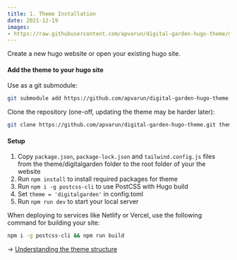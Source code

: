 ```yaml
---
title: 1. Theme Installation
date: 2021-12-19
images: 
- https://raw.githubusercontent.com/apvarun/digital-garden-hugo-theme/main/images/digital-garden-logo.png
---
```


Create a new hugo website or open your existing hugo site.

#### Add the theme to your hugo site

Use as a git submodule:

```sh
git submodule add https://github.com/apvarun/digital-garden-hugo-theme.git themes/digitalgarden
```

Clone the repository (one-off, updating the theme may be harder later): 

```sh
git clone https://github.com/apvarun/digital-garden-hugo-theme.git themes/digitalgarden
```

#### Setup

1. Copy `package.json`, `package-lock.json` and `tailwind.config.js` files from the theme/digitalgarden folder to the root folder of your the website
2. Run `npm install` to install required packages for theme
3. Run `npm i -g postcss-cli` to use PostCSS with Hugo build
4. Set `theme = 'digitalgarden'` in config.toml
5. Run `npm run dev` to start your local server

When deploying to services like Netlify or Vercel, use the following command for building your site:

```sh
npm i -g postcss-cli && npm run build
```

→ [Understanding the theme structure](/thoughts/structure)
